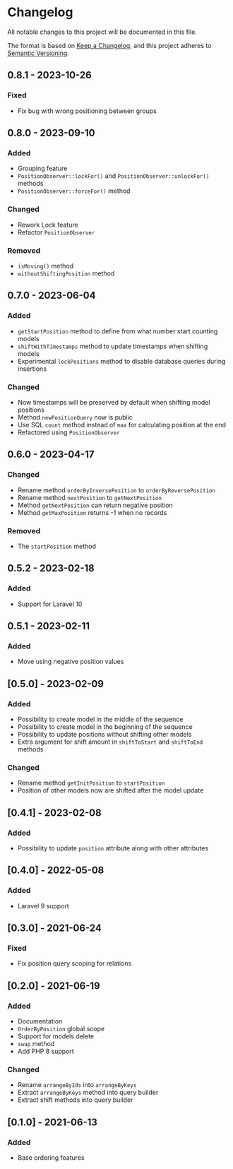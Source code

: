 # Changelog

All notable changes to this project will be documented in this file.

The format is based on [Keep a Changelog](https://keepachangelog.com/en/1.0.0/),
and this project adheres to [Semantic Versioning](https://semver.org/spec/v2.0.0.html).

## 0.8.1 - 2023-10-26

### Fixed

- Fix bug with wrong positioning between groups

## 0.8.0 - 2023-09-10

### Added

- Grouping feature
- `PositionObserver::lockFor()` and `PositionObserver::unlockFor()`  methods
- `PositionObserver::forceFor()` method

### Changed

- Rework Lock feature
- Refactor `PositionObserver`

### Removed

- `isMoving()` method
- `withoutShiftingPosition` method

## 0.7.0 - 2023-06-04

### Added

- `getStartPosition` method to define from what number start counting models
- `shiftWithTimestamps` method to update timestamps when shifting models
- Experimental `lockPositions` method to disable database queries during insertions

### Changed

- Now timestamps will be preserved by default when shifting model positions
- Method `newPositionQuery` now is public
- Use SQL `count` method instead of `max` for calculating position at the end
- Refactored using `PositionObserver`

## 0.6.0 - 2023-04-17

### Changed

- Rename method `orderByInversePosition` to `orderByReversePosition`
- Rename method `nextPosition` to `getNextPosition`
- Method `getNextPosition` can return negative position
- Method `getMaxPosition` returns -1 when no records

### Removed

- The `startPosition` method

## 0.5.2 - 2023-02-18

### Added

- Support for Laravel 10

## 0.5.1 - 2023-02-11

### Added

- Move using negative position values

## [0.5.0] - 2023-02-09

### Added

- Possibility to create model in the middle of the sequence
- Possibility to create model in the beginning of the sequence
- Possibility to update positions without shifting other models
- Extra argument for shift amount in `shiftToStart` and `shiftToEnd` methods

### Changed

- Rename method `getInitPosition` to `startPosition`
- Position of other models now are shifted after the model update

## [0.4.1] - 2023-02-08

### Added

- Possibility to update `position` attribute along with other attributes

## [0.4.0] - 2022-05-08

### Added

- Laravel 9 support

## [0.3.0] - 2021-06-24

### Fixed

- Fix position query scoping for relations

## [0.2.0] - 2021-06-19

### Added

- Documentation
- `OrderByPosition` global scope
- Support for models delete
- `swap` method
- Add PHP 8 support

### Changed

- Rename `arrangeByIds` into `arrangeByKeys`
- Extract `arrangeByKeys` method into query builder
- Extract shift methods into query builder

## [0.1.0] - 2021-06-13

### Added

- Base ordering features
